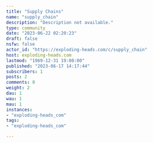 ```yaml
---
title: "Supply Chains" 
name: "supply_chain"
description: "Description not available."
type: community
date: "2023-06-22 02:20:23"
draft: false
nsfw: false
actor_id: "https://exploding-heads.com/c/supply_chain"
host: exploding-heads.com
lastmod: "1969-12-31 19:00:00"
published: "2023-06-17 14:17:44"
subscribers: 1
posts: 2
comments: 0
weight: 2
dau: 1
wau: 1
mau: 1
instances:
- "exploding-heads_com"
tags: 
- "exploding-heads_com"

---
```

